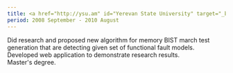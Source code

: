 ```yaml
---
title: <a href="http://ysu.am" id="Yerevan State University" target="_blank">Yerevan State University</a>, faculty of Information Technologies.
period: 2008 September - 2010 August
---
```

<div class="sub">
	Did research and proposed new algorithm for memory BIST march test generation that are detecting given set of functional fault models.
</div>
<div class="sub">
	Developed web application to demonstrate research results.
</div>
<div class="sub">
	Master's degree.
</div>